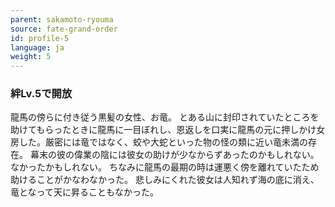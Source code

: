 ```yaml
---
parent: sakamoto-ryouma
source: fate-grand-order
id: profile-5
language: ja
weight: 5
---
```


### 絆Lv.5で開放

龍馬の傍らに付き従う黒髪の女性、お竜。
とある山に封印されていたところを助けてもらったときに龍馬に一目ぼれし、恩返しを口実に龍馬の元に押しかけ女房した。厳密には竜ではなく、蛟や大蛇といった物の怪の類に近い竜未満の存在。
幕末の彼の偉業の陰には彼女の助けが少なからずあったのかもしれない。なかったかもしれない。
ちなみに龍馬の最期の時は運悪く傍を離れていたため助けることがかなわなかった。
悲しみにくれた彼女は人知れず海の底に消え、竜となって天に昇ることもなかった。
